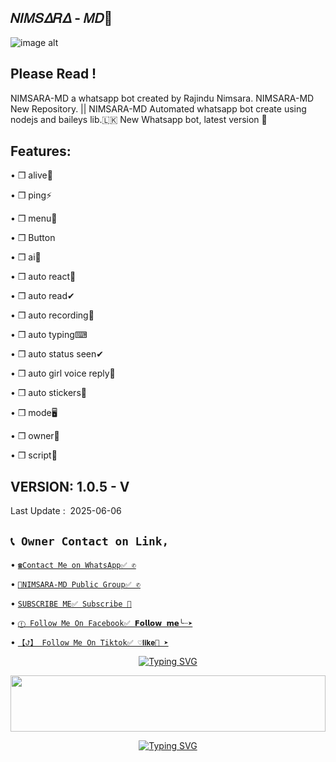 ## 𝛮𝛪𝛭𝑆𝛥𝑅𝛥 - 𝛭𝐷👋
![image alt](https://i.ibb.co/5x5pG4X3/SulaMd.jpg)




## Please Read !
   NIMSARA-MD a whatsapp bot created by Rajindu Nimsara. NIMSARA-MD New Repository. || NIMSARA-MD Automated whatsapp bot create using nodejs and baileys lib.🇱🇰 New Whatsapp bot, latest version 🎉
## Features:
   • ❒ alive👋


   
   • ❒ ping⚡


   
   • ❒ menu📜



   • ❒ Button



   • ❒ ai🤖



   
   • ❒ auto react🌟   


   
   • ❒ auto read✔


   
   • ❒ auto recording🎥


   
   • ❒ auto typing⌨


   
   • ❒ auto status seen✔


   
   • ❒ auto girl voice reply👸


   
   • ❒ auto stickers🌟


   
   • ❒ mode🖥


   
   • ❒ owner👤


   
   • ❒ script📃
## VERSION:  1.0.5 - V
   Last Update :  2025-06-06

## `📞 Owner Contact on Link,`   
  • [`☎️Contact Me on WhatsApp✅ ✆`](https://wa.me/94766351670)

  

  • [`👥NIMSARA-MD Public Group✅ ✆`](https://chat.whatsapp.com/JX7gtZYtbHn9C1V1k9ydCK)


  
  • [`SUBSCRIBE ME✅ Subscribe 🔔`](https://youtube.com/@slmaxpodda?si=d5NCOmw7qEkwjh7v)



  • [`ⓕ Follow Me On Facebook✅ 𝗙𝗼𝗹𝗹𝗼𝘄 𝗺𝗲╰┈➤`](https://www.facebook.com/profile.php?id=61556894490138&mibextid=ZbWKwL)



  • [`【ꚠ】 Follow Me On Tiktok✅ ♡𝐥𝐢𝐤𝐞💬 ➤`](tiktok.com/@nimsara_nima)







<div align="center">

 [![Typing SVG](https://readme-typing-svg.demolab.com?font=Fira+Code&pause=1000&color=64F75B&width=435&lines=%EF%BC%AB%EF%BC%A1%EF%BC%B6%EF%BC%A9+-+%EF%BC%AD%EF%BC%A4;%EF%BC%A2%EF%BC%B9+%EF%BC%AB%EF%BC%A1%EF%BC%B6%EF%BC%A9%EF%BC%A4%EF%BC%B5+%EF%BC%B2%EF%BC%A1%EF%BC%B3%EF%BC%A1%EF%BC%AE%EF%BC%A7%EF%BC%A1)](https://git.io/typing-svg)



 <img src="https://i.imgur.com/dBaSKWF.gif" height="90" width="100%">

<a href="https://git.io/typing-svg"><img src="https://readme-typing-svg.demolab.com?font=Fira+Code&size=24&pause=1000&color=08F707&lines=%F0%9D%9B%AE%F0%9D%9B%AA%F0%9D%9B%AD%F0%9D%91%86%F0%9D%9B%A5%F0%9D%91%85%F0%9D%9B%A5+-+%F0%9D%9B%AD%F0%9D%90%B7%F0%9F%91%8B;%F0%9D%90%82%F0%9D%90%91%F0%9D%90%84%F0%9D%90%80%F0%9D%90%93%F0%9D%90%84%F0%9D%90%83+%F0%9D%90%81%F0%9D%90%98+%F0%9D%90%91.%F0%9D%90%91%F0%9D%90%80%F0%9D%90%89%F0%9D%90%88%F0%9D%90%8D%F0%9D%90%83%F0%9D%90%94%C2%A0%F0%9D%90%8D%F0%9D%90%88%F0%9D%90%8C%F0%9D%90%92%F0%9D%90%80%F0%9D%90%91%F0%9D%90%80" alt="Typing SVG" /></a>
